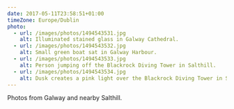 ```yaml
---
date: 2017-05-11T23:58:51+01:00
timeZone: Europe/Dublin
photo:
  - url: /images/photos/1494543531.jpg
    alt: Illuminated stained glass in Galway Cathedral.
  - url: /images/photos/1494543532.jpg
    alt: Small green boat sat in Galway Harbour.
  - url: /images/photos/1494543533.jpg
    alt: Person jumping off the Blackrock Diving Tower in Salthill.
  - url: /images/photos/1494543534.jpg
    alt: Dusk creates a pink light over the Blackrock Diving Tower in Salthill.
---
```

Photos from Galway and nearby Salthill.
